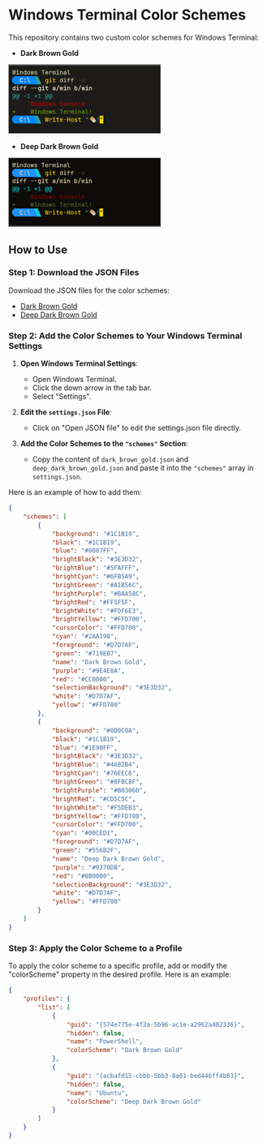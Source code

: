 # Windows Terminal Color Schemes

This repository contains two custom color schemes for Windows Terminal:

- **Dark Brown Gold**
<img src="./dark_brown_gold.png" alt="Dark Brown Gold Example" width="300">

- **Deep Dark Brown Gold**
<img src="./deep_dark_brown_gold.png" alt="Deep Dark Brown Gold Example" width="300">



## How to Use

### Step 1: Download the JSON Files

Download the JSON files for the color schemes:

- [Dark Brown Gold](./dark_brown_gold.json)
- [Deep Dark Brown Gold](./deep_dark_brown_gold.json)

### Step 2: Add the Color Schemes to Your Windows Terminal Settings

1. **Open Windows Terminal Settings**:
   - Open Windows Terminal.
   - Click the down arrow in the tab bar.
   - Select "Settings".

2. **Edit the `settings.json` File**:
   - Click on "Open JSON file" to edit the settings.json file directly.

3. **Add the Color Schemes to the `"schemes"` Section**:
   - Copy the content of `dark_brown_gold.json` and `deep_dark_brown_gold.json` and paste it into the `"schemes"` array in `settings.json`.

Here is an example of how to add them:

```json
{
    "schemes": [
        {
            "background": "#1C1B19",
            "black": "#1C1B19",
            "blue": "#0087FF",
            "brightBlack": "#3E3D32",
            "brightBlue": "#5FAFFF",
            "brightCyan": "#6FB5A9",
            "brightGreen": "#A1B56C",
            "brightPurple": "#BAA58C",
            "brightRed": "#FF5F5F",
            "brightWhite": "#FDF6E3",
            "brightYellow": "#FFD700",
            "cursorColor": "#FFD700",
            "cyan": "#2AA198",
            "foreground": "#D7D7AF",
            "green": "#719E07",
            "name": "Dark Brown Gold",
            "purple": "#9E4E8A",
            "red": "#CC0000",
            "selectionBackground": "#3E3D32",
            "white": "#D7D7AF",
            "yellow": "#FFD700"
        },
        {
            "background": "#0D0C0A",
            "black": "#1C1B19",
            "blue": "#1E90FF",
            "brightBlack": "#3E3D32",
            "brightBlue": "#4682B4",
            "brightCyan": "#76EEC6",
            "brightGreen": "#8FBC8F",
            "brightPurple": "#B03060",
            "brightRed": "#CD5C5C",
            "brightWhite": "#F5DEB3",
            "brightYellow": "#FFD700",
            "cursorColor": "#FFD700",
            "cyan": "#00CED1",
            "foreground": "#D7D7AF",
            "green": "#556B2F",
            "name": "Deep Dark Brown Gold",
            "purple": "#9370DB",
            "red": "#8B0000",
            "selectionBackground": "#3E3D32",
            "white": "#D7D7AF",
            "yellow": "#FFD700"
        }
    ]
}
```
### Step 3:  Apply the Color Scheme to a Profile

To apply the color scheme to a specific profile, add or modify the "colorScheme" property in the desired profile. Here is an example:

```json
{
    "profiles": {
        "list": [
            {
                "guid": "{574e775e-4f2a-5b96-ac1e-a2962a402336}",
                "hidden": false,
                "name": "PowerShell",
                "colorScheme": "Dark Brown Gold"
            },
            {
                "guid": "{acbafd15-cbbb-5bb3-8a61-bed446ff4b83}",
                "hidden": false,
                "name": "Ubuntu",
                "colorScheme": "Deep Dark Brown Gold"
            }
        ]
    }
}
```

